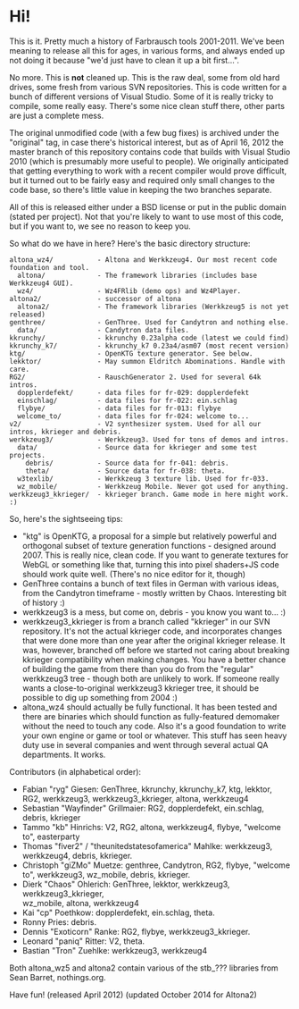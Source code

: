 # Hi!

This is it. Pretty much a history of Farbrausch tools 2001-2011. We've been
meaning to release all this for ages, in various forms, and always ended up
not doing it because "we'd just have to clean it up a bit first...".

No more. This is **not** cleaned up. This is the raw deal, some from old hard
drives, some fresh from various SVN repositories. This is code written for
a bunch of different versions of Visual Studio. Some of it is really tricky
to compile, some really easy. There's some nice clean stuff there, other parts
are just a complete mess.

The original unmodified code (with a few bug fixes) is archived under the
"original" tag, in case there's historical interest, but as of April 16, 2012
the master branch of this repository contains code that builds with Visual
Studio 2010 (which is presumably more useful to people). We originally
anticipated that getting everything to work with a recent compiler would
prove difficult, but it turned out to be fairly easy and required only small
changes to the code base, so there's little value in keeping the two branches
separate.

All of this is released either under a BSD license or put in the public
domain (stated per project). Not that you're likely to want to use most of
this code, but if you want to, we see no reason to keep you.

So what do we have in here? Here's the basic directory structure:

    altona_wz4/           - Altona and Werkkzeug4. Our most recent code foundation and tool.
      altona/             - The framework libraries (includes base Werkkzeug4 GUI).
      wz4/                - Wz4FRlib (demo ops) and Wz4Player.
    altona2/              - successor of altona
      altona2/            - The framework libraries (Werkkzeug5 is not yet released)
    genthree/             - GenThree. Used for Candytron and nothing else.
      data/               - Candytron data files.
    kkrunchy/             - kkrunchy 0.23alpha code (latest we could find)
    kkrunchy_k7/          - kkrunchy_k7 0.23a4/asm07 (most recent version)
    ktg/                  - OpenKTG texture generator. See below.
    lekktor/              - May summon Eldritch Abominations. Handle with care.
    RG2/                  - RauschGenerator 2. Used for several 64k intros.
      dopplerdefekt/      - data files for fr-029: dopplerdefekt
      einschlag/          - data files for fr-022: ein.schlag
      flybye/             - data files for fr-013: flybye
      welcome_to/         - data files for fr-024: welcome to...
    v2/                   - V2 synthesizer system. Used for all our intros, kkrieger and debris.
    werkkzeug3/           - Werkkzeug3. Used for tons of demos and intros.
      data/               - Source data for kkrieger and some test projects.
        debris/           - Source data for fr-041: debris.
        theta/            - Source data for fr-038: theta.
      w3texlib/           - Werkkzeug 3 texture lib. Used for fr-033.
      wz_mobile/          - Werkkzeug Mobile. Never got used for anything.
    werkkzeug3_kkrieger/  - kkrieger branch. Game mode in here might work. :)

So, here's the sightseeing tips:

* "ktg" is OpenKTG, a proposal for a simple but relatively powerful and
  orthogonal subset of texture generation functions - designed around 2007.
  This is really nice, clean code. If you want to generate textures for WebGL
  or something like that, turning this into pixel shaders+JS code should work
  quite well. (There's no nice editor for it, though)
* GenThree contains a bunch of text files in German with various ideas, from
  the Candytron timeframe - mostly written by Chaos. Interesting bit of
  history :)
* werkkzeug3 is a mess, but come on, debris - you know you want to... :)
* werkkzeug3_kkrieger is from a branch called "kkrieger" in our SVN repository.
  It's not the actual kkrieger code, and incorporates changes that were done
  more than one year after the original kkrieger release. It was, however,
  branched off before we started not caring about breaking kkrieger
  compatibility when making changes. You have a better chance of building the
  game from there than you do from the "regular" werkkzeug3 tree - though both
  are unlikely to work.
  If someone really wants a close-to-original werkkzeug3 kkrieger tree, it should
  be possible to dig up something from 2004 :)
* altona_wz4 should actually be fully functional. It has been tested and there are
  binaries which should function as fully-featured demomaker without the need to
  touch any code. Also it's a good foundation to write your own engine or game
  or tool or whatever. This stuff has seen heavy duty use in several companies and
  went through several actual QA departments. It works.

Contributors (in alphabetical order):

* Fabian "ryg" Giesen: GenThree, kkrunchy, kkrunchy_k7, ktg, lekktor, RG2,
  werkkzeug3, werkkzeug3_kkrieger, altona, werkkzeug4
* Sebastian "Wayfinder" Grillmaier: RG2, dopplerdefekt, ein.schlag, debris,
  kkrieger
* Tammo "kb" Hinrichs: V2, RG2, altona, werkkzeug4, flybye, "welcome to", easterparty
* Thomas "fiver2" / "theunitedstatesofamerica" Mahlke: werkkzeug3, werkkzeug4,
  debris, kkrieger.
* Christoph "giZMo" Muetze: genthree, Candytron, RG2, flybye, "welcome to",
  werkkzeug3, wz_mobile, debris, kkrieger.
* Dierk "Chaos" Ohlerich: GenThree, lekktor, werkkzeug3, werkkzeug3_kkrieger,  
  wz_mobile, altona, werkkzeug4
* Kai "cp" Poethkow: dopplerdefekt, ein.schlag, theta.
* Ronny Pries: debris.
* Dennis "Exoticorn" Ranke: RG2, flybye, werkkzeug3_kkrieger.
* Leonard "paniq" Ritter: V2, theta.
* Bastian "Tron" Zuehlke: werkkzeug3, werkkzeug4

Both altona_wz5 and altona2 contain various of the stb_??? libraries from Sean
Barret, nothings.org.

Have fun!
(released April 2012)
(updated October 2014 for Altona2)
